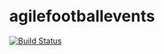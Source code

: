 # agilefootballevents
[![Build Status](https://travis-ci.org/mebrahtom/agilefootballevents.svg?branch=master)](https://travis-ci.org/mebrahtom/agilefootballevents)
